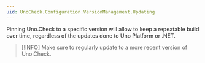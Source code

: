 ```yaml
---
uid: UnoCheck.Configuration.VersionManagement.Updating
---
```


Pinning Uno.Check to a specific version will allow to keep a repeatable build over time, regardless of the updates done to Uno Platform or .NET.

> [!INFO]
> Make sure to regularly update to a more recent version of Uno.Check.
